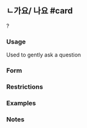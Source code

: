 ## ㄴ가요/ 나요 #card
?
### Usage
Used to gently ask a question
### Form

### Restrictions
### Examples
### Notes
